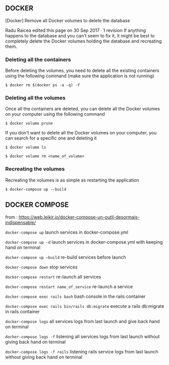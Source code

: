 ## DOCKER

[Docker] Remove all Docker volumes to delete the database

Radu Raicea edited this page on 30 Sep 2017 · 1 revision
If anything happens to the database and you can't seem to fix it, it might be best to completely delete the Docker volumes holding the database and recreating them.

### Deleting all the containers

Before deleting the volumes, you need to delete all the existing containers using the following command (make sure the application is not running)

`$ docker rm $(docker ps -a -q) -f`

### Deleting all the volumes

Once all the containers are deleted, you can delete all the Docker volumes on your computer using the following command

`$ docker volume prune`

If you don't want to delete all the Docker volumes on your computer, you can search for a specific one and deleting it

`$ docker volume ls`

`$ docker volume rm <name_of_volume>`

### Recreating the volumes

Recreating the volumes is as simple as restarting the application

`$ docker-compose up --build`


## DOCKER COMPOSE

from : https://web.leikir.io/docker-compose-un-outil-desormais-indispensable/

`docker-compose up` launch services in docker-compose.yml

`docker-compose up -d` launch services in docker-compose.yml with keeping hand on terminal

`docker-compose up –build` re-build services before launch

`docker-compose down` stop services

`docker-compose restart` re-launch all services

`docker-compose restart name_of_service` re-launch a service

`docker-compose exec rails bash` bash console in the rails container

`docker-compose exec rails bin/rails db:migrate` execute a rails db:migrate in rails container

`docker-compose logs` all services logs from last launch and give back hand on terminal

`docker-compose logs -f` listening all services logs from last launch without giving back hand on terminal

`docker-compose logs -f rails` listening rails service logs from last launch without giving back hand on terminal

